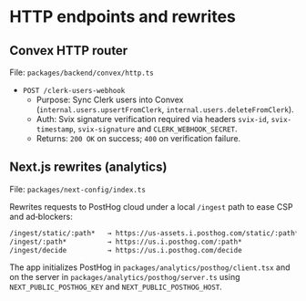 # HTTP endpoints and rewrites

## Convex HTTP router

File: `packages/backend/convex/http.ts`

- `POST /clerk-users-webhook`
  - Purpose: Sync Clerk users into Convex (`internal.users.upsertFromClerk`, `internal.users.deleteFromClerk`).
  - Auth: Svix signature verification required via headers `svix-id`, `svix-timestamp`, `svix-signature` and `CLERK_WEBHOOK_SECRET`.
  - Returns: `200 OK` on success; `400` on verification failure.

## Next.js rewrites (analytics)

File: `packages/next-config/index.ts`

Rewrites requests to PostHog cloud under a local `/ingest` path to ease CSP and ad‑blockers:

```txt
/ingest/static/:path*   → https://us-assets.i.posthog.com/static/:path*
/ingest/:path*          → https://us.i.posthog.com/:path*
/ingest/decide          → https://us.i.posthog.com/decide
```

The app initializes PostHog in `packages/analytics/posthog/client.tsx` and on the server in `packages/analytics/posthog/server.ts` using `NEXT_PUBLIC_POSTHOG_KEY` and `NEXT_PUBLIC_POSTHOG_HOST`.
